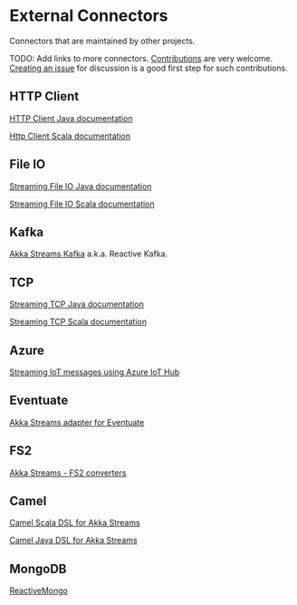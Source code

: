 # External Connectors

Connectors that are maintained by other projects.

TODO: Add links to more connectors. [Contributions](https://github.com/akka/alpakka/blob/master/CONTRIBUTING.md) are very welcome.
[Creating an issue](https://github.com/akka/alpakka/issues) for discussion is a good first step for such contributions.

## HTTP Client

[HTTP Client Java documentation](http://doc.akka.io/docs/akka-http/current/java/http/client-side/index.html)

[Http Client Scala documentation](http://doc.akka.io/docs/akka-http/current/scala/http/client-side/index.html)

## File IO

[Streaming File IO Java documentation](http://doc.akka.io/docs/akka/2.4/java/stream/stream-io.html#Streaming_File_IO)

[Streaming File IO Scala documentation](http://doc.akka.io/docs/akka/2.4/scala/stream/stream-io.html#Streaming_File_IO)

## Kafka

[Akka Streams Kafka](http://doc.akka.io/docs/akka-stream-kafka/current/home.html) a.k.a. Reactive Kafka.

## TCP

[Streaming TCP Java documentation](http://doc.akka.io/docs/akka/2.4/java/stream/stream-io.html#Streaming_TCP)

[Streaming TCP Scala documentation](http://doc.akka.io/docs/akka/2.4/scala/stream/stream-io.html#Streaming_TCP)

## Azure

[Streaming IoT messages using Azure IoT Hub](https://github.com/Azure/toketi-iothubreact)

## Eventuate

[Akka Streams adapter for Eventuate](http://rbmhtechnology.github.io/eventuate/adapters/stream.html)

## FS2

[Akka Streams - FS2 converters](https://github.com/krasserm/streamz#stream-converters)

## Camel

[Camel Scala DSL for Akka Streams](https://github.com/krasserm/streamz/blob/master/streamz-camel-akka/README.md#scala-dsl)

[Camel Java DSL for Akka Streams](https://github.com/krasserm/streamz/blob/master/streamz-camel-akka/README.md#java-dsl)

## MongoDB

[ReactiveMongo](http://reactivemongo.org/releases/0.12/documentation/release-details.html#akka-stream)
